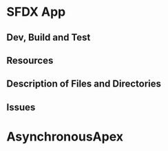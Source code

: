 # SFDX  App

## Dev, Build and Test


## Resources


## Description of Files and Directories


## Issues


# AsynchronousApex
